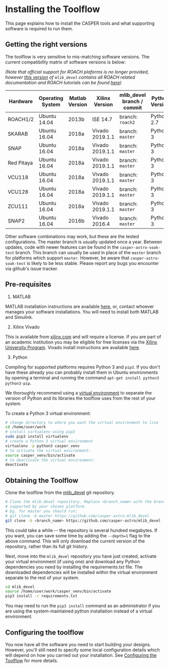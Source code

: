 # Installing the Toolflow

This page explains how to install the CASPER tools and what supporting software is required to run them.

## Getting the right versions

The toolflow is very sensitive to mis-matching software versions. The current compatibility matrix of software versions is below:

_(Note that official support for ROACH plaforms is no longer provided, however [this version](https://github.com/casper-astro/mlib_devel/tree/d77999047d2f0dc53e1c1e6e516e6ef3cdd45632/docs) of `mlib_devel` contains all ROACH related documentation and ROACH tutorials can be found [here](https://casper-tutorials.readthedocs.io/en/latest/tutorials/roach/tut_intro.html))_

|  Hardware      |   Operating System  |    Matlab Version  |    Xilinx Version  |    mlib_devel branch / commit   |  Python Version  |
|----------------|---------------------|--------------------|--------------------|---------------------------------|------------------|
|ROACH1/2        | Ubuntu 14.04        |  2013b             |  ISE 14.7          |  branch: `roach2`               |  Python 2.7      |
|SKARAB          | Ubuntu 16.04        |  2018a             |  Vivado 2019.1.1   |  branch: `master`               |  Python 3        |
|SNAP            | Ubuntu 16.04        |  2018a             |  Vivado 2019.1.1   |  branch: `master`               |  Python 3        |
|Red Pitaya      | Ubuntu 16.04        |  2018a             |  Vivado 2019.1.1   |  branch: `master`               |  Python 3        |
|VCU118          | Ubuntu 16.04        |  2018a             |  Vivado 2019.1.1   |  branch: `master`               |  Python 3        |
|VCU128          | Ubuntu 16.04        |  2018a             |  Vivado 2019.1.1   |  branch: `master`               |  Python 3        |
|ZCU111          | Ubuntu 16.04        |  2018a             |  Vivado 2019.1.1   |  branch: `master`               |  Python 3        |
|SNAP2           | Ubuntu 16.04        |  2016b             |  Vivado 2016.4     |  branch: `master`               |  Python 3        |

Other software combinations may work, but these are the tested configurations.
The master branch is usually updated once a year. Between updates, code with newer features can be found in the `casper-astro-soak-test` branch. This branch can usually be used in place of the `master` branch for platforms which support `master`. However, be aware that `casper-astro-soak-test` is likely to be less stable. Please report any bugs you encounter via github's issue tracker.

## Pre-requisites
1. MATLAB

MATLAB installation instructions are available [here](https://casper-toolflow.readthedocs.io/en/latest/src/How-to-install-Matlab.html), or, contact whoever manages your software installations.
You will need to install both MATLAB and Simulink.

2. Xilinx Vivado

This is available from [xilinx.com](https://www.xilinx.com) and will require a license. If you are part of an academic institution you may be eligible for free licenses via the [Xilinx University Program](https://www.xilinx.com/support/university.html).
Vivado install instructions are available [here](ttps://casper-toolflow.readthedocs.io/en/latest/src/How-to-install-Xilinx-Vivado.html).

3. Python

Compiling for supported platforms requires Python 3 and `pip3`. If you don't have these already you can probably install them in Ubuntu environments by opening a terminal and running the command `apt-get install python3 python3-pip`.

We thoroughly recommend using a [virtual environment](https://packaging.python.org/guides/installing-using-pip-and-virtual-environments/#installing-virtualenv) to separate the version of Python and its libraries the toolflow uses from the rest of your system. 

To create a Python 3 virtual environment:

```bash
# change directory to where you want the virtual environment to live
cd /home/user/work
# install virtualenv using pip3
sudo pip3 install virtualenv
# create a Python 3 virtual environment
virtualenv -p python3 casper_venv
# to activate the virtual environment:
source casper_venv/bin/activate
# to deactivate the virtual environment:
deactivate
```

## Obtaining the Toolflow
Clone the toolflow from the [mlib_devel](https://github.com/casper-astro/mlib_devel) git repository. 

```bash
# Clone the mlib_devel repository. Replace <branch_name> with the branch
# supported by your chosen platform.
# Eg. for master you should run:
# git clone -b master https://github.com/casper-astro.mlib_devel
git clone -b <branch_name> https://github.com/casper-astro/mlib_devel
```

This could take a while -- the repository is several hundred megabytes. If you want, you can save some time by adding the `--depth=1` flag to the above command. This will only download the current version of the repository, rather than its full git history.

Next, move into the `mlib_devel` repository you have just created, activate your virtual environment (if using one) and download any Python dependencies you need by installing the requirements.txt file. The downloaded dependencies will be installed within the virtual environment separate to the rest of your system.

```bash
cd mlib_devel
source /home/user/work/casper_venv/bin/activate
pip3 install -r requirements.txt
```

You may need to run the `pip3 install` command as an administrator if you are using the system-maintained python installation instead of a virtual environment.

## Configuring the toolflow

You now have all the software you need to start building your designs. However, you'll still need to specify some local configuration details which will depend on how you carried out your installation. See [Configuring the Toolflow](https://casper-toolflow.readthedocs.io/en/latest/src/Configuring-the-Toolflow.html) for more details.


